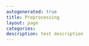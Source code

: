 ```yaml
---
autogenerated: true
title: Preprocessing
layout: page
categories: 
description: test description
---
```


